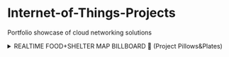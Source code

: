 # Internet-of-Things-Projects
Portfolio showcase of cloud networking solutions

<details><summary>REALTIME FOOD+SHELTER MAP BILLBOARD 📍 (Project Pillows&Plates)</summary>
<p>
    
![IoT Connectivity](https://user-images.githubusercontent.com/23661772/169114257-8a1050a5-baaa-4204-9802-30a85636f0a6.png)

## **The Problem**
   
Lorem Ipsum Description

## **The Challenge**

Lorem Ipsum Description

## The Solution

System Stack Used:

- Input with **[Messages API](https://docs.enklu.com/docs/API/Messages)**
- Interfacing through **[Hands API](https://docs.enklu.com/docs/API/Hand)** and **[Spatial Artificial Intelligence API](https://docs.enklu.com/docs/API/App#sai-object)**
- Training with **[Spatial Artificial Intelligence](https://docs.enklu.com/docs/API/App#sai-object)**
- Scripted in **[JavaScript](https://developer.mozilla.org/en-US/docs/Web/JavaScript)**

## **The Results**

- X

## The Opportunity

Add support for medicial facilities including mental treatment

</p>
</details>
